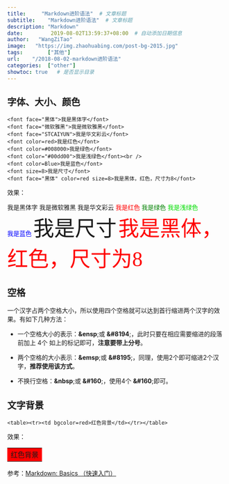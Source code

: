 ```yaml
---
title:     "Markdown进阶语法"  # 文章标题
subtitle:    "Markdown进阶语法"  # 文章标题
description: "Markdown"
date:         2019-08-02T13:59:37+08:00  # 自动添加日期信息
author:   "WangZiTao"
image:   "https://img.zhaohuabing.com/post-bg-2015.jpg"
tags:        ["其他"]
url:    "/2018-08-02-markdown进阶语法"
categories:  ["other"]
showtoc: true   # 是否显示目录
---
```


## 字体、大小、颜色
```
<font face="黑体">我是黑体字</font>
<font face="微软雅黑">我是微软雅黑</font>
<font face="STCAIYUN">我是华文彩云</font>
<font color=red>我是红色</font>
<font color=#008000>我是绿色</font>
<font color="#00dd00">我是浅绿色</font><br />
<font color=Blue>我是蓝色</font>
<font size=8>我是尺寸</font>
<font face="黑体" color=red size=8>我是黑体，红色，尺寸为8</font>
```

效果：

<font face="黑体">我是黑体字</font>
<font face="微软雅黑">我是微软雅黑</font>
<font face="STCAIYUN">我是华文彩云</font>
<font color=red>我是红色</font>
<font color=#008000>我是绿色</font>
<font color="#00dd00">我是浅绿色</font><br />
<font color=Blue>我是蓝色</font>
<font size=8>我是尺寸</font>
<font face="黑体" color=red size=8>我是黑体，红色，尺寸为8</font>

## 空格

一个汉字占两个空格大小，所以使用四个空格就可以达到首行缩进两个汉字的效果。有如下几种方法：

* 一个空格大小的表示：**&ensp**;或 **&#8194**;，此时只要在相应需要缩进的段落前加上 4个 如上的标记即可，**注意要带上分号**。

* 两个空格的大小表示：**&emsp**;或 **&#8195**;，同理，使用2个即可缩进2个汉字，**推荐使用该方式**。

* 不换行空格：**&nbsp**;或 **&#160**;，使用4个 **&#160**;即可。

## 文字背景

```
<table><tr><td bgcolor=red>红色背景</td></tr></table>
```
效果：
<table><tr><td bgcolor=red>红色背景</td></tr></table>

参考：[Markdown: Basics （快速入门）](https://www.appinn.com/markdown/basic.html)

